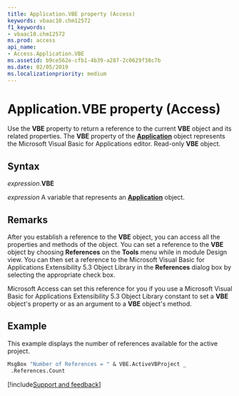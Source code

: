 ```yaml
---
title: Application.VBE property (Access)
keywords: vbaac10.chm12572
f1_keywords:
- vbaac10.chm12572
ms.prod: access
api_name:
- Access.Application.VBE
ms.assetid: b9ce562e-cfb1-4b39-a287-2c0629f38c7b
ms.date: 02/05/2019
ms.localizationpriority: medium
---
```



# Application.VBE property (Access)

Use the **VBE** property to return a reference to the current **VBE** object and its related properties. The **VBE** property of the **[Application](Access.Application.md)** object represents the Microsoft Visual Basic for Applications editor. Read-only **VBE** object.


## Syntax

_expression_.**VBE**

_expression_ A variable that represents an **[Application](Access.Application.md)** object.


## Remarks

After you establish a reference to the **VBE** object, you can access all the properties and methods of the object. You can set a reference to the **VBE** object by choosing **References** on the **Tools** menu while in module Design view. You can then set a reference to the Microsoft Visual Basic for Applications Extensibility 5.3 Object Library in the **References** dialog box by selecting the appropriate check box. 

Microsoft Access can set this reference for you if you use a Microsoft Visual Basic for Applications Extensibility 5.3 Object Library constant to set a **VBE** object's property or as an argument to a **VBE** object's method.


## Example

This example displays the number of references available for the active project.


```vb
MsgBox "Number of References = " & VBE.ActiveVBProject _ 
 .References.Count
```




[!include[Support and feedback](~/includes/feedback-boilerplate.md)]